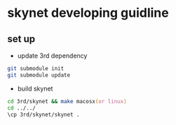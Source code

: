 # skynet developing guidline

## set up

- update 3rd dependency

```zsh
git submodule init
git submodule update
```

- build skynet

```zsh
cd 3rd/skynet && make macosx(or linux)
cd ../../
\cp 3rd/skynet/skynet .
```
